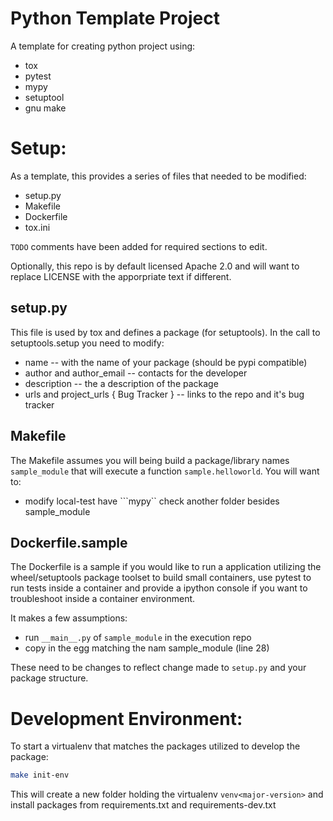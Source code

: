 # Python Template Project

A template for creating python project using:
- tox
- pytest
- mypy
- setuptool
- gnu make

# Setup:

As a template, this provides a series of files that needed to be modified:
- setup.py
- Makefile
- Dockerfile
- tox.ini

```TODO``` comments have been added for required sections to edit.

Optionally, this repo is by default licensed Apache 2.0 and will want to replace LICENSE with the apporpriate text if different.


## setup.py
This file is used by tox and defines a package (for setuptools). In the call to
setuptools.setup you need to modify:

- name -- with the name of your package (should be pypi compatible)
- author and author_email -- contacts for the developer
- description -- the a description of the package
- urls and project_urls { Bug Tracker } -- links to the repo and it's bug tracker


## Makefile
The Makefile assumes you will being build a package/library names ```sample_module``` that will execute a function ```sample.helloworld```. You will want to:

- modify local-test have ```mypy`` check another folder besides sample_module

## Dockerfile.sample

The Dockerfile is a sample if you would like to run a application utilizing the wheel/setuptools package toolset to build small containers, use pytest to run tests inside a container and provide a ipython console if you want to troubleshoot inside a container environment.

It makes a few assumptions:
- run ``__main__.py`` of ``sample_module`` in the execution repo
- copy in the egg matching the nam  sample_module (line 28)

These need to be changes to reflect change made to ```setup.py``` and your package structure.


# Development Environment:

To start a virtualenv that matches the packages utilized to develop the package:

```bash
make init-env
```

This will create a new folder holding the virtualenv ```venv<major-version>```
and install packages from requirements.txt and requirements-dev.txt